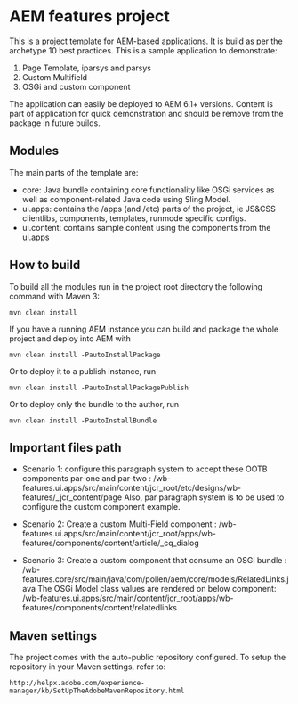 # AEM features project

This is a project template for AEM-based applications. It is build as per the archetype 10 best practices. This is a sample application to demonstrate:
1.  Page Template, iparsys and parsys
2.  Custom Multifield
3.  OSGi and custom component

The application can easily be deployed to AEM 6.1+ versions. Content is part of application for quick demonstration and should be remove from the package in future builds.

## Modules

The main parts of the template are:

* core: Java bundle containing core functionality like OSGi services as well as component-related Java code using Sling Model.
* ui.apps: contains the /apps (and /etc) parts of the project, ie JS&CSS clientlibs, components, templates, runmode specific configs.
* ui.content: contains sample content using the components from the ui.apps

## How to build

To build all the modules run in the project root directory the following command with Maven 3:

    mvn clean install

If you have a running AEM instance you can build and package the whole project and deploy into AEM with  

    mvn clean install -PautoInstallPackage
    
Or to deploy it to a publish instance, run

    mvn clean install -PautoInstallPackagePublish
    
Or to deploy only the bundle to the author, run

    mvn clean install -PautoInstallBundle

## Important files path

* Scenario 1: configure this paragraph system to accept these OOTB components par-one and par-two : /wb-features.ui.apps/src/main/content/jcr_root/etc/designs/wb-features/_jcr_content/page
Also, par paragraph system is to be used to configure the custom component example.

* Scenario 2: Create a custom Multi-Field component : /wb-features.ui.apps/src/main/content/jcr_root/apps/wb-features/components/content/article/_cq_dialog

* Scenario 3: Create a custom component that consume an OSGi bundle : /wb-features.core/src/main/java/com/pollen/aem/core/models/RelatedLinks.java
The OSGi Model class values are rendered on below component:
 /wb-features.ui.apps/src/main/content/jcr_root/apps/wb-features/components/content/relatedlinks




## Maven settings

The project comes with the auto-public repository configured. To setup the repository in your Maven settings, refer to:

    http://helpx.adobe.com/experience-manager/kb/SetUpTheAdobeMavenRepository.html
